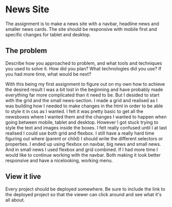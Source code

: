 # News Site

The assignment is to make a news site with a navbar, headline news and smaller news cards. The site should be responsive with mobile first and specific changes for tablet and desktop. 

## The problem

Describe how you approached to problem, and what tools and techniques you used to solve it. How did you plan? What technologies did you use? If you had more time, what would be next?

With this being my first assignment to figure out on my own how to achieve the desired result I was a bit lost in the beginning and have probably made everything far more complicated than it need to be. But I desided to start with the grid and the small news-section. I made a grid and realised as I was building how I needed to make changes in the html in order to be able to style it in css as I wanted. I felt it was pretty basic to get all the newsboxes where I wanted them and the changes I wanted to happen when going between mobile, tablet and desktop. However I got stuck trying to style the text and images inside the boxes. I felt really confused until I at last realised I could use both grid and flexbox. I still have a really hard time figuring out where (parent or child) I should write the different selectors or properties. I ended up using flexbox on navbar, big news and small news. And in small news I used flexbox and grid combined. 
If I had more time I would like to continue working with the navbar. Both making it look better responsive and have a nicelooking, working menu.

## View it live
Every project should be deployed somewhere. Be sure to include the link to the deployed project so that the viewer can click around and see what it's all about.
